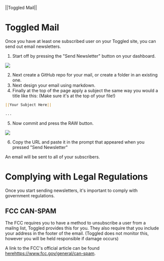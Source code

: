 ||Toggled Mail||

# Toggled Mail

Once you have at least one subscribed user on your Toggled site, you can send out email newsletters.

1. Start off by pressing the "Send Newsletter" button on your dashboard.

![](https://orionideteam.nimbusweb.me/box/attachment/10039504/txr9th2we4uvstwepv9n/dDI5Yn4y1uazF3ym/screenshot-toggled.tech-2023.12.30-14_16_44.png)

2. Next create a GitHub repo for your mail, or create a folder in an existing one.
3. Next design your email using markdown.
4. Finally at the top of the page apply a subject the same way you would a title like this: (Make sure it's at the top of your file!)
```markdown
||Your Subject Here||

...
```
5. Now commit and press the RAW button.

![](https://orionideteam.nimbusweb.me/box/attachment/10039505/l2m1sd2har0544u185fv/Mnq1WWeHToqBoMrb/screenshot-github.com-2023.12.30-14_21_30.png)

6. Copy the URL and paste it in the prompt that appeared when you pressed "Send Newsletter"

An email will be sent to all of your subscribers.

# Complying with Legal Regulations

Once you start sending newsletters, it's important to comply with government regulations.

## FCC CAN-SPAM

The FCC requires you to have a method to unsubscribe a user from a mailng list, Toggled provides this for you. They also require that you include your address in the footer of the email. (Toggled does not monitor this, however you will be held responsible if damage occurs)

A link to the FCC's official article can be found [here](https://www.fcc.gov/general/can-spam)https://www.fcc.gov/general/can-spam.
